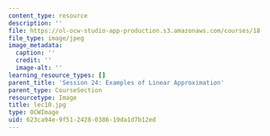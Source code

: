 ```yaml
---
content_type: resource
description: ''
file: https://ol-ocw-studio-app-production.s3.amazonaws.com/courses/18-01sc-single-variable-calculus-fall-2010/623ca94e9f512428038619da1d7b12ed_lec10.jpg
file_type: image/jpeg
image_metadata:
  caption: ''
  credit: ''
  image-alt: ''
learning_resource_types: []
parent_title: 'Session 24: Examples of Linear Approximation'
parent_type: CourseSection
resourcetype: Image
title: lec10.jpg
type: OCWImage
uid: 623ca94e-9f51-2428-0386-19da1d7b12ed
---
```

